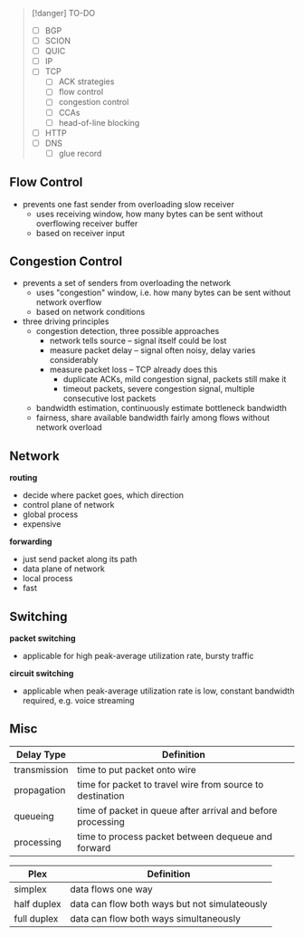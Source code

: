 
> [!danger] TO-DO
> - [ ] BGP
> - [ ] SCION
> - [ ] QUIC
> - [ ] IP
> - [ ] TCP
>     - [ ] ACK strategies
>     - [ ] flow control
>     - [ ] congestion control
>     - [ ] CCAs
>     - [ ] head-of-line blocking
> - [ ] HTTP
> - [ ] DNS
>     - [ ] glue record


## Flow Control
- prevents one fast sender from overloading slow receiver
    - uses receiving window, how many bytes can be sent without overflowing receiver buffer
    - based on receiver input

## Congestion Control
- prevents a set of senders from overloading the network
    - uses "congestion" window, i.e. how many bytes can be sent without network overflow
    - based on network conditions
- three driving principles
    - congestion detection, three possible approaches
        - network tells source – signal itself could be lost
        - measure packet delay – signal often noisy, delay varies considerably
        - measure packet loss – TCP already does this
            - duplicate ACKs, mild congestion signal, packets still make it
            - timeout packets, severe congestion signal, multiple consecutive lost packets
    - bandwidth estimation, continuously estimate bottleneck bandwidth
    - fairness, share available bandwidth fairly among flows without network overload



## Network

**routing**
- decide where packet goes, which direction
- control plane of network
- global process
- expensive

**forwarding**
- just send packet along its path
- data plane of network
- local process
- fast


## Switching
**packet switching**
- applicable for high peak-average utilization rate, bursty traffic

**circuit switching**
- applicable when peak-average utilization rate is low, constant bandwidth required, e.g. voice streaming





## Misc

| Delay Type   | Definition                                                  |
| ------------ | ----------------------------------------------------------- |
| transmission | time to put packet onto wire                                |
| propagation  | time for packet to travel wire from source to destination   |
| queueing     | time of packet in queue after arrival and before processing |
| processing   | time to process packet between dequeue and forward          |

| Plex        | Definition                                    |
| ----------- | --------------------------------------------- |
| simplex     | data flows one way                            |
| half duplex | data can flow both ways but not simulateously |
| full duplex | data can flow both ways simultaneously        |
